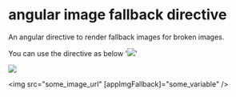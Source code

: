 # angular image fallback directive

An angular directive to render fallback images for broken images.

You can use the directive as below
'<img src="some_image_url" appImgFallback />'

<img src="some_image_url" appImgFallback="fallback_image_url" />

<img src="some_image_url" [appImgFallback]="some_variable" />

